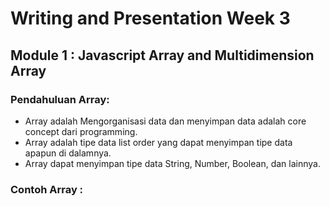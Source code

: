 # Writing and Presentation Week 3

## Module 1 : Javascript Array and Multidimension Array

### Pendahuluan Array:

- Array adalah Mengorganisasi data dan menyimpan data adalah core concept dari programming.
- Array adalah tipe data list order yang dapat menyimpan tipe data apapun di dalamnya.
- Array dapat menyimpan tipe data String, Number, Boolean, dan lainnya.

### Contoh Array : 


